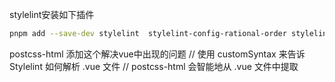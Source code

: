stylelint安装如下插件

```sh
pnpm add --save-dev stylelint  stylelint-config-rational-order stylelint-config-standard stylelint-declaration-block-no-ignored-properties stylelint-order eslint-config-prettier eslint-plugin-prettier
```

postcss-html 添加这个解决vue中出现的问题
// 使用 customSyntax 来告诉 Stylelint 如何解析 .vue 文件
// postcss-html 会智能地从 .vue 文件中提取 <style> 标签内容进行 lint
// 而忽略 <script> 和 <template> 部分。
并添加如下配置
"customSyntax": "postcss-html",

添加如项目中的.stylelintrc
记得设置
.vscode/setting.json
`"vs-code-prettier-eslint.prettierLast": true`

lint命令修改如下
添加缓存并关闭导入导出order
"lint": "eslint --cache --fix --ext .js,.ts,.vue,.jsx,.tsx src --rule \"simple-import-sort/imports: off\" --rule \"simple-import-sort/exports: off\"",

eslint-plugin-simple-import-sort // 添加排序
分组配置可以查看这里
https://github.com/import-js/eslint-plugin-import/blob/main/docs/rules/order.md
